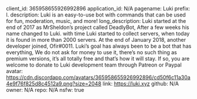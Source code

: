 client_id: 365958655926992896
application_id: N/A
pagename: Luki
prefix: l.
description: Luki is an easy-to-use bot with commands that can be used for fun, moderation, music, and more!
long_description: Luki started at the end of 2017 as MrSheldon’s project called DeadlyBot, After a few weeks his name changed to Luki. with time Luki started to collect servers, when today it is found in more than 2000 servers. At the end of January 2018, another developer joined, Ofir#0011. Luki’s goal has always been to be a bot that has everything, We do not ask for money to use it, there’s no such thing as premium versions, it’s all totally free and that’s how it will stay. If so, you are welcome to donate to Luki development team through Patreon or Paypal
avatar: https://cdn.discordapp.com/avatars/365958655926992896/cd50f6c11a30a4e9f76f825d8c4512a9.png?size=2048
link: https://luki.xyz
github: N/A
  owner: N/A
  repo: N/A
nsfw: true

